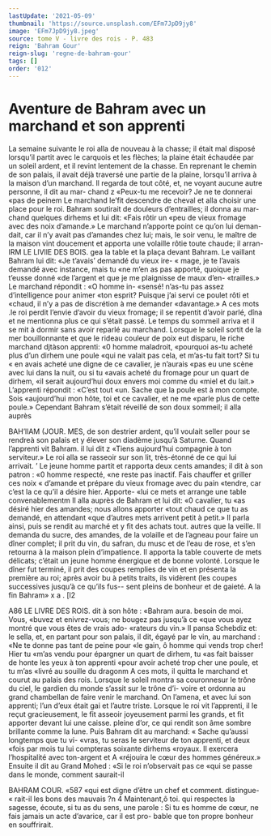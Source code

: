 ```yaml
---
lastUpdate: '2021-05-09'
thumbnail: 'https://source.unsplash.com/EFm7JpD9jy8'
image: 'EFm7JpD9jy8.jpeg'
source: tome V - livre des rois - P. 483
reign: 'Bahram Gour'
reign-slug: 'regne-de-bahram-gour'
tags: []
order: '012'
---
```


# Aventure de Bahram avec un marchand et son apprenti

La semaine suivante le roi alla de nouveau à la
chasse; il était mal disposé lorsqu’il partit avec le
carquois et les flèches; la plaine était échaudée par
un soleil ardent, et il revint lentement de la chasse.
En reprenant le chemin de son palais, il avait déjà
traversé une partie de la plaine, lorsqu’il arriva à la
maison d’un marchand. ll regarda de tout côté, et,
ne voyant aucune autre personne, il dit au mar-
chand z «Peux-tu me recevoir? Je ne te donnerai
«pas de peinem Le marchand le’fit descendre de
cheval et alla choisir une place pour le roi. Bahram
soutirait de douleurs d’entrailles; il donna au mar-
chand quelques dirhems et lui dit: «Fais rôtir un «peu de vieux fromage avec des noix d’amande.»
Le marchand n’apporte point ce qu’on lui deman-
dait, car il n’y avait pas d’amandes chez lui; mais,
le soir venu, le maître de la maison vint doucement et apporta une volaille rôtie toute chaude; il arran-
IRM LE LlVllE DES BOIS.
gea la table et la plaça devant Bahram. Le vaillant Bahram lui dit: «Je t’avais’ demandé du vieux ire-
« mage, je te l’avais demandé avec instance, mais tu
«ne m’en as pas apporté, quoique je t’eusse donné
«de l’argent et que je me plaignisse de maux d’en- «trailles.» Le marchand répondit : «O homme in- «sensé! n’as-tu pas assez d’intelligence pour animer
«ton esprit? Puisque j’ai servi ce poulet rôti et «chaud, il n’y a pas de discrétion à me demander «davantage.» A ces mots .le roi perdit l’envie d’avoir du vieux fromage; il se repentit d’avoir parlé, dîna et ne mentionna plus ce qui s’était passé. Le temps
du sommeil arriva et il se mit à dormir sans avoir reparlé au marchand.
Lorsque le soleil sortit de la mer bouillonnante et que le rideau couleur de poix eut disparu, le riche marchand djtàson apprenti: «0 homme maladroit, «pourquoi as-tu acheté plus d’un dirhem une poule
«qui ne valait pas cela, et m’as-tu fait tort? Si tu
« en avais acheté une digne de ce cavalier, je n’aurais
«pas eu une scène avec lui dans la nuit, ou si tu «avais acheté du fromage pour un quart de dirhem,
«il serait aujourd’hui doux envers moi comme du
«miel et du lait.» L’apprenti répondit : «C’est tout
«un. Sache que la poule est à mon compte. Sois
«aujourd’hui mon hôte, toi et ce cavalier, et ne me
«parle plus de cette poule.» Cependant Bahram s’était réveillé de son doux sommeil; il alla auprès

BAH’llAM (JOUR. MES, de son destrier ardent, qu’il voulait seller pour se
rendreà son palais et y élever son diadème jusqu’à
Saturne. Quand l’apprenti vit Bahram. il lui dit z «Tiens aujourd’hui compagnie à ton serviteur.» Le
roi alla se rasseoir sur son lit, très-étonné de ce qui
lui arrivait. ’
Le jeune homme partit et rapporta deux cents
amandes; il dit à son patron : «0 homme respecté, «ne reste pas inactif. Fais chauffer et griller ces noix « d’amande et prépare du vieux fromage avec du pain «tendre, car c’est la ce qu’il a désire hier. Apporte-
«lui ce mets et arrange une table convenablementm Il alla auprès de Bahram et lui dit: «0 cavalier, tu «as désiré hier des amandes; nous allons apporter «tout chaud ce que tu as demandé, en attendant «que d’autres mets arrivent petit à petit.» Il parla
ainsi, puis se rendit au marché et y fit des achats tout. autres que la veille. Il demanda du sucre, des amandes, de la volaille et de l’agneau pour faire un dîner complet; il prit du vin, du safran, du musc
et de l’eau de rose, et s’en retourna à la maison
plein d’impatience. Il apporta la table couverte de mets délicats; c’était un jeune homme énergique et
de bonne volonté. Lorsque le dîner fut terminé, il
prit des coupes remplies de vin et en présenta la première au roi; après avoir bu à petits traits, ils vidèrent (les coupes successives jusqu’à ce qu’ils fus--
sent pleins de bonheur et de gaieté. A la fin Bahram»
x
a . [l2

A86 LE LIVRE DES ROIS.
dit à son hôte : «Bahram aura. besoin de moi. Vous,
«buvez et enivrez-vous; ne bougez pas jusqu’à ce «que vous ayez montré que vous êtes de vrais ado- «rateurs du vin.» Il pansa Schebdiz et: le sella, et, en partant pour son palais, il dit, égayé par le vin,
au marchand : «Ne te donne pas tant de peine pour «le gain, ô homme qui vends trop cher! Hier tu «m’as vendu pour épargner un quart de dirhem, tu
«as fait baisser de honte les yeux à ton apprenti «pour avoir acheté trop cher une poule, et tu m’as «livré au souille du dragonm A ces mots, il quitta le marchand et courut au palais des rois.
Lorsque le soleil montra sa couronnesur le trône du ciel, le gardien du monde s’assit sur le trône d’i-
voire et ordonna au grand chambellan de faire venir le marchand. On l’amena, et avec lui son apprenti; l’un d’eux était gai et l’autre triste. Lorsque le roi vit
l’apprenti, il le reçut gracieusement, le fit asseoir joyeusement parmi les grands, et fit apporter devant lui une caisse. pleine d’or, ce qui rendit son âme sombre brillante comme la lune. Puis Bahram dit au marchand: « Sache qu’aussi longtemps que tu vi- «vras, tu seras le serviteur de ton apprenti, et deux «fois par mois tu lui compteras soixante dirhems «royaux. Il exercera l’hospitalité avec ton-argent et
A «réjouira le cœur des hommes généreux.» Ensuite il
dit au Grand Mohed : «Si le roi n’observait pas ce «qui se passe dans le monde, comment saurait-il

BAHRAM COUR. «587 «qui est digne d’être un chef et comment. distingue-
« rait-il les bons des mauvais ?n 4 Maintenant,ô toi. qui respectes la sagesse, écoute,
si tu as du sens, une parole : Si tu es homme de cœur, ne fais jamais un acte d’avarice, car il est pro-
bable que ton propre bonheur en souffrirait.
